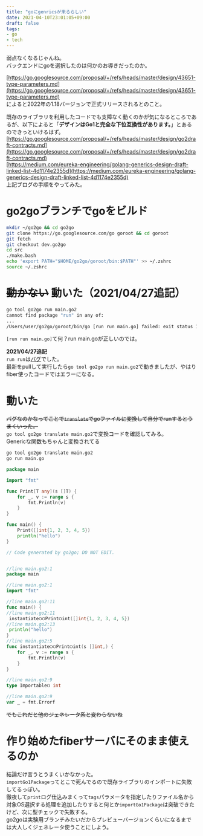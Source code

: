 ```yaml
---
title: "goにgenricsが来るらしい"
date: 2021-04-10T23:01:05+09:00
draft: false
tags:
- go
- tech
---
```


弱点なくなるじゃんね。  
バックエンドにgoを選択したのは何かのお導きだったのか。  

[https://go.googlesource.com/proposal/+/refs/heads/master/design/43651-type-parameters.md](https://go.googlesource.com/proposal/+/refs/heads/master/design/43651-type-parameters.md)  
によると2022年の1.18バージョンで正式リリースされるとのこと。  

既存のライブラリを利用したコードでも支障なく動くのかが気になるところであるが、以下によると「__デザインはGo1と完全な下位互換性があります。__」とあるのできっといけるはず。  
[https://go.googlesource.com/proposal/+/refs/heads/master/design/go2draft-contracts.md](https://go.googlesource.com/proposal/+/refs/heads/master/design/go2draft-contracts.md)  
[https://medium.com/eureka-engineering/golang-generics-design-draft-linked-list-4d1174e2355d](https://medium.com/eureka-engineering/golang-generics-design-draft-linked-list-4d1174e2355d)  
上記ブログの手順をやってみた。  

# go2goブランチでgoをビルド

```sh
mkdir ~/go2go && cd go2go
git clone https://go.googlesource.com/go goroot && cd goroot
git fetch 
git checkout dev.go2go
cd src
./make.bash
echo 'export PATH="$HOME/go2go/goroot/bin:$PATH"' >> ~/.zshrc
source ~/.zshrc
```

# ~~動かない~~ 動いた（2021/04/27追記）

```sh
go tool go2go run main.go2
cannot find package "run" in any of:
...
/Users/user/go2go/goroot/bin/go [run run main.go] failed: exit status 1
```
`[run run main.go]`て何？run main.goが正しいのでは。  

__2021/04/27追記__  
`run run`は[バグ](https://github.com/golang/go/issues/45502)でした。  
最新をpullして実行したら`go tool go2go run main.go2`で動きましたが、やはりfiber使ったコードではエラーになる。  

# 動いた

~~バグなのかなってことで`translate`でgoファイルに変換して自分でrunするとうまくいった。~~  
`go tool go2go translate main.go2`で変換コードを確認してみる。  
Genericな関数もちゃんと変換されてる  

```sh
go tool go2go translate main.go2
go run main.go
```

```go
package main

import "fmt"

func Print[T any](s []T) {
	for _, v := range s {
		fmt.Println(v)
	}
}

func main() {
	Print([]int{1, 2, 3, 4, 5})
	println("hello")
}
```

```go
// Code generated by go2go; DO NOT EDIT.


//line main.go2:1
package main

//line main.go2:1
import "fmt"

//line main.go2:11
func main() {
//line main.go2:11
 instantiate୦୦Print୦int([]int{1, 2, 3, 4, 5})
//line main.go2:13
 println("hello")
}
//line main.go2:5
func instantiate୦୦Print୦int(s []int,) {
	for _, v := range s {
		fmt.Println(v)
	}
}

//line main.go2:9
type Importable୦ int

//line main.go2:9
var _ = fmt.Errorf
```

~~でもこれだと他のジェネレータ系と変わらないね~~  

# 作り始めたfiberサーバにそのまま使えるのか

結論だけ言うとうまくいかなかった。  
`importGo1Package`ってとこで死んでるので既存ライブラリのインポートに失敗してるっぽい。  
徹夜して`print`ログ仕込みまくって`tags`パラメータを指定したりファイル名から対象OS選択する処理を追加したりすると何とか`importGo1Package`は突破できたけど、次に型チェックで失敗する。  
go2goは実験用ブランチみたいだからプレビューバージョンくらいになるまでは大人しくジェネレータ使うことにしよう。

